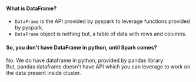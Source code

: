 #### What is DataFrame?
- `DataFrame` is the API provided by pyspark to leverage functions provided by pyspark.</br>
- `DataFrame` object is nothing but, a table of data with rows and columns.

#### So, you don't have DataFrame in python, until Spark comes?
No. We do have dataframe in python, provided by pandas library</br>
But, pandas dataframe doesn't have API which you can leverage to work on the data present inside cluster.</br>
